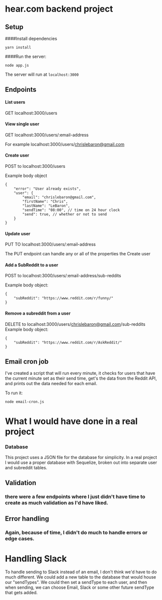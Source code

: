 # hear.com backend project

## Setup
####Install dependencies

`yarn install`

####Run the server:

`node app.js`

The server will run at `localhost:3000`

## Endpoints

#### List users
GET localhost:3000/users

#### View single user
GET localhost:3000/users/:email-address

For example
localhost:3000/users/chrislebaron@gmail.com

#### Create user
POST to localhost:3000/users

Example body object
```
{
    "error": "User already exists",
    "user": {
        "email": "chrislebaron@gmail.com",
        "firstName": "Chris",
        "lastName": "LeBaron",
        "sendTime": "08:00", // time on 24 hour clock
        "send": true, // whether or not to send
    }
}
```

#### Update user
PUT TO localhost:3000/users/:email-address

The PUT endpoint can handle any or all of the properties the Create user 


#### Add a SubReddit to a user
POST to localhost:3000/users/:email-address/sub-reddits

Example body object:
```
{
    "subReddit": "https://www.reddit.com/r/funny/"
}
```

#### Remove a subreddit from a user
DELETE to localhost:3000/users/chrislebaron@gmail.com/sub-reddits
Example body object:
```
{
    "subReddit": "https://www.reddit.com/r/AskReddit/"
}
```

## Email cron job
I've created a script that will run every minute, it checks for users that have the current minute set as their send time, get's the data from the Reddit API, and prints out the data needed for each email.

To run it:
```
node email-cron.js
```


# What I would have done in a real project
### Database

This project uses a JSON file for the database for simplicity. In a real project I would use a proper database with Sequelize, broken out into separate user and subreddit tables.

## Validation
### there were a few endpoints where I just didn't have time to create as much validation as I'd have liked.

## Error handling
### Again, because of time, I didn't do much to handle errors or edge cases.

# Handling Slack
To handle sending to Slack instead of an email, I don't think we'd have to do much different. We could add a new table to the database that would house our "sendTypes". We could then set a sendType to each user, and then when sending, we can choose Email, Slack or some other future sendType that gets added.